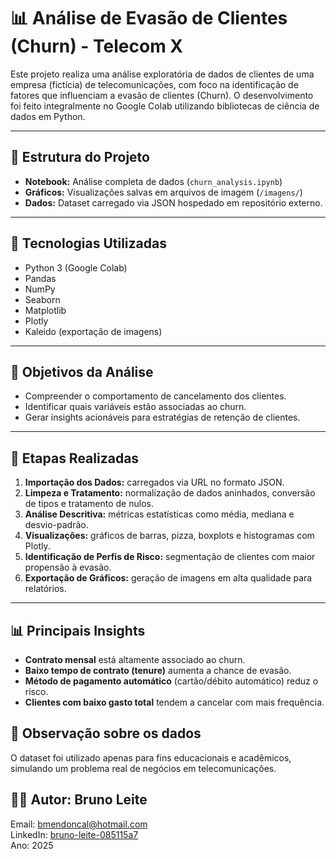 # 📊 Análise de Evasão de Clientes (Churn) - Telecom X 

Este projeto realiza uma análise exploratória de dados de clientes de uma empresa (fictícia) de telecomunicações, com foco na identificação de fatores que influenciam a evasão de clientes (Churn). O desenvolvimento foi feito integralmente no Google Colab utilizando bibliotecas de ciência de dados em Python.

---

## 📂 Estrutura do Projeto

- **Notebook:** Análise completa de dados (`churn_analysis.ipynb`)
- **Gráficos:** Visualizações salvas em arquivos de imagem (`/imagens/`)
- **Dados:** Dataset carregado via JSON hospedado em repositório externo.

---

## 🚀 Tecnologias Utilizadas

- Python 3 (Google Colab)
- Pandas
- NumPy
- Seaborn
- Matplotlib
- Plotly
- Kaleido (exportação de imagens)

---

## 🎯 Objetivos da Análise

- Compreender o comportamento de cancelamento dos clientes.
- Identificar quais variáveis estão associadas ao churn.
- Gerar insights acionáveis para estratégias de retenção de clientes.

---

## 🔎 Etapas Realizadas

1. **Importação dos Dados:** carregados via URL no formato JSON.
2. **Limpeza e Tratamento:** normalização de dados aninhados, conversão de tipos e tratamento de nulos.
3. **Análise Descritiva:** métricas estatísticas como média, mediana e desvio-padrão.
4. **Visualizações:** gráficos de barras, pizza, boxplots e histogramas com Plotly.
5. **Identificação de Perfis de Risco:** segmentação de clientes com maior propensão à evasão.
6. **Exportação de Gráficos:** geração de imagens em alta qualidade para relatórios.

---

## 📊 Principais Insights

- **Contrato mensal** está altamente associado ao churn.
- **Baixo tempo de contrato (tenure)** aumenta a chance de evasão.
- **Método de pagamento automático** (cartão/débito automático) reduz o risco.
- **Clientes com baixo gasto total** tendem a cancelar com mais frequência.

## 🔐 Observação sobre os dados
O dataset foi utilizado apenas para fins educacionais e acadêmicos, simulando um problema real de negócios em telecomunicações.

## 👨‍💻 Autor: Bruno Leite

Email: bmendoncal@hotmail.com <br>
LinkedIn: <a href="www.linkedin.com/in/bruno-leite-085115a7/"> bruno-leite-085115a7 </a> <br>
Ano: 2025
